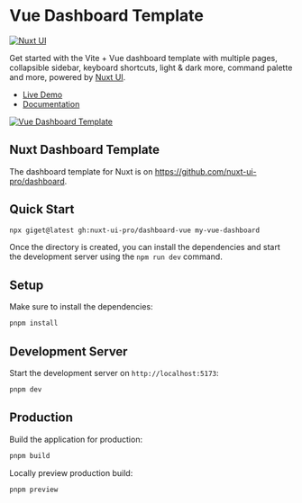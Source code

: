 # Vue Dashboard Template

[![Nuxt UI](https://img.shields.io/badge/Made%20with-Nuxt%20UI-00DC82?logo=nuxt&labelColor=020420)](https://ui.nuxt.com)

Get started with the Vite + Vue dashboard template with multiple pages, collapsible sidebar, keyboard shortcuts, light & dark more, command palette and more, powered by [Nuxt UI](https://ui.nuxt.com).

- [Live Demo](https://vue-dashboard-template.nuxt.dev)
- [Documentation](https://ui.nuxt.com/getting-started/installation/vue)

<a href="https://vue-dashboard-template.nuxt.dev/" target="_blank">
  <picture>
    <source media="(prefers-color-scheme: dark)" srcset="https://github.com/user-attachments/assets/c620cfcb-f244-49c0-8c9e-e95c17f014ef">
    <source media="(prefers-color-scheme: light)" srcset="https://github.com/user-attachments/assets/dea19eb7-5219-46c2-9267-57a982b13569">
    <img alt="Vue Dashboard Template" src="https://github.com/user-attachments/assets/dea19eb7-5219-46c2-9267-57a982b13569">
  </picture>
</a>

## Nuxt Dashboard Template

The dashboard template for Nuxt is on https://github.com/nuxt-ui-pro/dashboard.

## Quick Start

```bash [Terminal]
npx giget@latest gh:nuxt-ui-pro/dashboard-vue my-vue-dashboard
```

Once the directory is created, you can install the dependencies and start the development server using the `npm run dev` command.

## Setup

Make sure to install the dependencies:

```bash
pnpm install
```

## Development Server

Start the development server on `http://localhost:5173`:

```bash
pnpm dev
```

## Production

Build the application for production:

```bash
pnpm build
```

Locally preview production build:

```bash
pnpm preview
```
